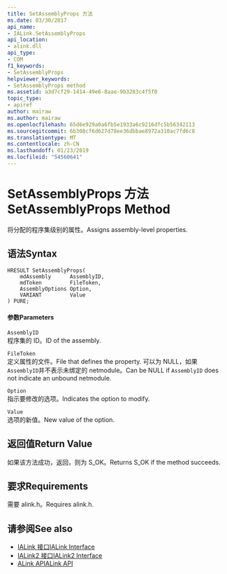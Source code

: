 ```yaml
---
title: SetAssemblyProps 方法
ms.date: 03/30/2017
api_name:
- IALink.SetAssemblyProps
api_location:
- alink.dll
api_type:
- COM
f1_keywords:
- SetAssemblyProps
helpviewer_keywords:
- SetAssemblyProps method
ms.assetid: a3d7cf29-1414-49e6-8aae-9b3283c4f5f0
topic_type:
- apiref
author: mairaw
ms.author: mairaw
ms.openlocfilehash: 65d6e929a0a6fb5e1933a6c9216dfc5b56342113
ms.sourcegitcommit: 6b308cf6d627d78ee36dbbae8972a310ac7fd6c8
ms.translationtype: MT
ms.contentlocale: zh-CN
ms.lasthandoff: 01/23/2019
ms.locfileid: "54560641"
---
```

# <a name="setassemblyprops-method"></a><span data-ttu-id="b7db0-102">SetAssemblyProps 方法</span><span class="sxs-lookup"><span data-stu-id="b7db0-102">SetAssemblyProps Method</span></span>
<span data-ttu-id="b7db0-103">将分配的程序集级别的属性。</span><span class="sxs-lookup"><span data-stu-id="b7db0-103">Assigns assembly-level properties.</span></span>  
  
## <a name="syntax"></a><span data-ttu-id="b7db0-104">语法</span><span class="sxs-lookup"><span data-stu-id="b7db0-104">Syntax</span></span>  
  
```  
HRESULT SetAssemblyProps(  
    mdAssembly      AssemblyID,  
    mdToken         FileToken,  
    AssemblyOptions Option,  
    VARIANT         Value  
) PURE;  
```  
  
#### <a name="parameters"></a><span data-ttu-id="b7db0-105">参数</span><span class="sxs-lookup"><span data-stu-id="b7db0-105">Parameters</span></span>  
 `AssemblyID`  
 <span data-ttu-id="b7db0-106">程序集的 ID。</span><span class="sxs-lookup"><span data-stu-id="b7db0-106">ID of the assembly.</span></span>  
  
 `FileToken`  
 <span data-ttu-id="b7db0-107">定义属性的文件。</span><span class="sxs-lookup"><span data-stu-id="b7db0-107">File that defines the property.</span></span> <span data-ttu-id="b7db0-108">可以为 NULL，如果`AssemblyID`并不表示未绑定的 netmodule。</span><span class="sxs-lookup"><span data-stu-id="b7db0-108">Can be NULL if `AssemblyID` does not indicate an unbound netmodule.</span></span>  
  
 `Option`  
 <span data-ttu-id="b7db0-109">指示要修改的选项。</span><span class="sxs-lookup"><span data-stu-id="b7db0-109">Indicates the option to modify.</span></span>  
  
 `Value`  
 <span data-ttu-id="b7db0-110">选项的新值。</span><span class="sxs-lookup"><span data-stu-id="b7db0-110">New value of the option.</span></span>  
  
## <a name="return-value"></a><span data-ttu-id="b7db0-111">返回值</span><span class="sxs-lookup"><span data-stu-id="b7db0-111">Return Value</span></span>  
 <span data-ttu-id="b7db0-112">如果该方法成功，返回，则为 S_OK。</span><span class="sxs-lookup"><span data-stu-id="b7db0-112">Returns S_OK if the method succeeds.</span></span>  
  
## <a name="requirements"></a><span data-ttu-id="b7db0-113">要求</span><span class="sxs-lookup"><span data-stu-id="b7db0-113">Requirements</span></span>  
 <span data-ttu-id="b7db0-114">需要 alink.h。</span><span class="sxs-lookup"><span data-stu-id="b7db0-114">Requires alink.h.</span></span>  
  
## <a name="see-also"></a><span data-ttu-id="b7db0-115">请参阅</span><span class="sxs-lookup"><span data-stu-id="b7db0-115">See also</span></span>
- [<span data-ttu-id="b7db0-116">IALink 接口</span><span class="sxs-lookup"><span data-stu-id="b7db0-116">IALink Interface</span></span>](../../../../docs/framework/unmanaged-api/alink/ialink-interface.md)
- [<span data-ttu-id="b7db0-117">IALink2 接口</span><span class="sxs-lookup"><span data-stu-id="b7db0-117">IALink2 Interface</span></span>](../../../../docs/framework/unmanaged-api/alink/ialink2-interface.md)
- [<span data-ttu-id="b7db0-118">ALink API</span><span class="sxs-lookup"><span data-stu-id="b7db0-118">ALink API</span></span>](../../../../docs/framework/unmanaged-api/alink/index.md)
